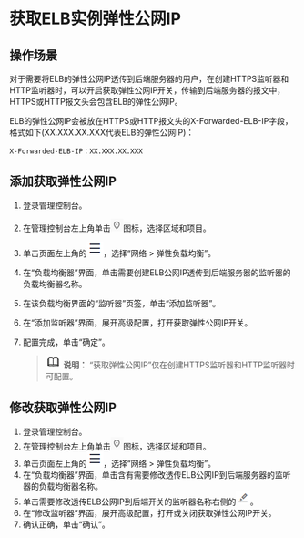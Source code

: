 # 获取ELB实例弹性公网IP<a name="zh-cn_topic_0118147668"></a>

## 操作场景<a name="section191131646081"></a>

对于需要将ELB的弹性公网IP透传到后端服务器的用户，在创建HTTPS监听器和HTTP监听器时，可以开启获取弹性公网IP开关，传输到后端服务器的报文中，HTTPS或HTTP报文头会包含ELB的弹性公网IP。

ELB的弹性公网IP会被放在HTTPS或HTTP报文头的X-Forwarded-ELB-IP字段，格式如下\(XX.XXX.XX.XXX代表ELB的弹性公网IP\)：

```
X-Forwarded-ELB-IP：XX.XXX.XX.XXX
```

## 添加获取弹性公网IP<a name="section923919121192"></a>

1.  登录管理控制台。
2.  在管理控制台左上角单击![](figures/icon-region.png)图标，选择区域和项目。
3.  单击页面左上角的![](figures/icon-position.png)，选择“网络 \> 弹性负载均衡”。
4.  在“负载均衡器”界面，单击需要创建ELB公网IP透传到后端服务器的监听器的负载均衡器名称。
5.  在该负载均衡界面的“监听器”页签，单击“添加监听器”。
6.  在“添加监听器”界面，展开高级配置，打开获取弹性公网IP开关。
7.  配置完成，单击“确定”。

    >![](public_sys-resources/icon-note.gif) **说明：** 
    >“获取弹性公网IP”仅在创建HTTPS监听器和HTTP监听器时可配置。


## 修改获取弹性公网IP<a name="section20472544101120"></a>

1.  登录管理控制台。
2.  在管理控制台左上角单击![](figures/icon-region.png)图标，选择区域和项目。
3.  单击页面左上角的![](figures/icon-position.png)，选择“网络 \> 弹性负载均衡”。
4.  在“负载均衡器”界面，单击含有需要修改透传ELB公网IP到后端服务器的监听器的负载均衡器名称。
5.  单击需要修改透传ELB公网IP到后端开关的监听器名称右侧的![](figures/icon-edit-7.png)。
6.  在“修改监听器”界面，展开高级配置，打开或关闭获取弹性公网IP开关。
7.  确认正确，单击“确认”。


